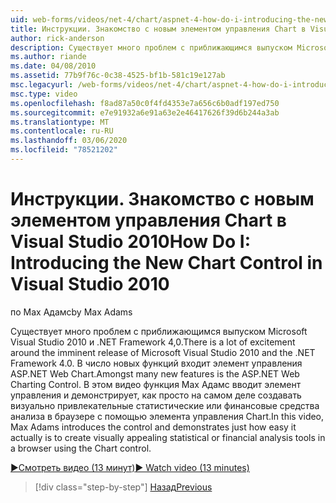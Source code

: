 ```yaml
---
uid: web-forms/videos/net-4/chart/aspnet-4-how-do-i-introducing-the-new-chart-control-in-visual-studio-2010
title: Инструкции. Знакомство с новым элементом управления Chart в Visual Studio 2010 | Документация Майкрософт
author: rick-anderson
description: Существует много проблем с приближающимся выпуском Microsoft Visual Studio 2010 и .NET Framework 4,0. Среди многих новых функций ASP.NET...
ms.author: riande
ms.date: 04/08/2010
ms.assetid: 77b9f76c-0c38-4525-bf1b-581c19e127ab
msc.legacyurl: /web-forms/videos/net-4/chart/aspnet-4-how-do-i-introducing-the-new-chart-control-in-visual-studio-2010
msc.type: video
ms.openlocfilehash: f8ad87a50c0f4fd4353e7a656c6b0adf197ed750
ms.sourcegitcommit: e7e91932a6e91a63e2e46417626f39d6b244a3ab
ms.translationtype: MT
ms.contentlocale: ru-RU
ms.lasthandoff: 03/06/2020
ms.locfileid: "78521202"
---
```

# <a name="how-do-i-introducing-the-new-chart-control-in-visual-studio-2010"></a><span data-ttu-id="732a4-104">Инструкции. Знакомство с новым элементом управления Chart в Visual Studio 2010</span><span class="sxs-lookup"><span data-stu-id="732a4-104">How Do I: Introducing the New Chart Control in Visual Studio 2010</span></span>

<span data-ttu-id="732a4-105">по Max Адамс</span><span class="sxs-lookup"><span data-stu-id="732a4-105">by Max Adams</span></span>

<span data-ttu-id="732a4-106">Существует много проблем с приближающимся выпуском Microsoft Visual Studio 2010 и .NET Framework 4,0.</span><span class="sxs-lookup"><span data-stu-id="732a4-106">There is a lot of excitement around the imminent release of Microsoft Visual Studio 2010 and the .NET Framework 4.0.</span></span> <span data-ttu-id="732a4-107">В число новых функций входит элемент управления ASP.NET Web Chart.</span><span class="sxs-lookup"><span data-stu-id="732a4-107">Amongst many new features is the ASP.NET Web Charting Control.</span></span> <span data-ttu-id="732a4-108">В этом видео функция Max Адамс вводит элемент управления и демонстрирует, как просто на самом деле создавать визуально привлекательные статистические или финансовые средства анализа в браузере с помощью элемента управления Chart.</span><span class="sxs-lookup"><span data-stu-id="732a4-108">In this video, Max Adams introduces the control and demonstrates just how easy it actually is to create visually appealing statistical or financial analysis tools in a browser using the Chart control.</span></span>

[<span data-ttu-id="732a4-109">&#9654;Смотреть видео (13 минут)</span><span class="sxs-lookup"><span data-stu-id="732a4-109">&#9654; Watch video (13 minutes)</span></span>](https://channel9.msdn.com/Blogs/ASP-NET-Site-Videos/aspnet-4-how-do-i-introducing-the-new-chart-control-in-visual-studio-2010)

> [!div class="step-by-step"]
> [<span data-ttu-id="732a4-110">Назад</span><span class="sxs-lookup"><span data-stu-id="732a4-110">Previous</span></span>](aspnet-4-quick-hit-chart-control.md)
